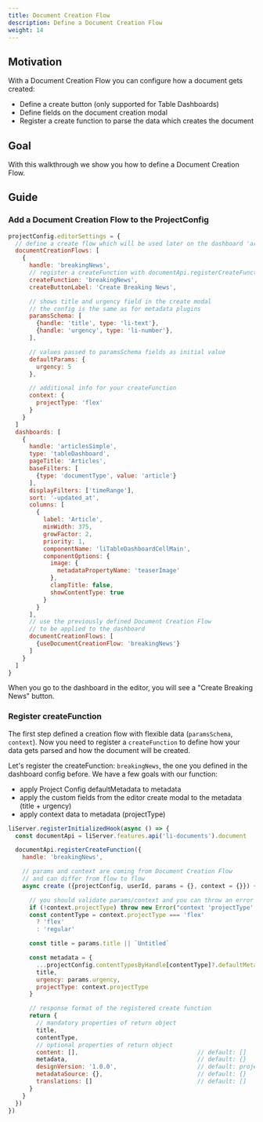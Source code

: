 ```yaml
---
title: Document Creation Flow
description: Define a Document Creation Flow
weight: 14
---
```


## Motivation

With a Document Creation Flow you can configure how a document gets created:

- Define a create button (only supported for Table Dashboards)
- Define fields on the document creation modal
- Register a create function to parse the data which creates the document

## Goal

With this walkthrough we show you how to define a Document Creation Flow.


## Guide

### Add a Document Creation Flow to the ProjectConfig

```js
projectConfig.editorSettings = {
  // define a create flow which will be used later on the dashboard 'articleSimple'
  documentCreationFlows: [
    {
      handle: 'breakingNews',
      // register a createFunction with documentApi.registerCreateFunction (later in the guide)
      createFunction: 'breakingNews',
      createButtonLabel: 'Create Breaking News',

      // shows title and urgency field in the create modal
      // the config is the same as for metadata plugins
      paramsSchema: [
        {handle: 'title', type: 'li-text'},
        {handle: 'urgency', type: 'li-number'},
      ],

      // values passed to paramsSchema fields as initial value
      defaultParams: {
        urgency: 5
      },

      // additional info for your createFunction
      context: {
        projectType: 'flex'
      }
    }
  ]
  dashboards: [
    {
      handle: 'articlesSimple',
      type: 'tableDashboard',
      pageTitle: 'Articles',
      baseFilters: [
        {type: 'documentType', value: 'article'}
      ],
      displayFilters: ['timeRange'],
      sort: '-updated_at',
      columns: [
        {
          label: 'Article',
          minWidth: 375,
          growFactor: 2,
          priority: 1,
          componentName: 'liTableDashboardCellMain',
          componentOptions: {
            image: {
              metadataPropertyName: 'teaserImage'
            },
            clampTitle: false,
            showContentType: true
          }
        }
      ],
      // use the previously defined Document Creation Flow
      // to be applied to the dashboard
      documentCreationFlows: [
        {useDocumentCreationFlow: 'breakingNews'}
      ]
    }
  ]
}
```

When you go to the dashboard in the editor, you will see a "Create Breaking News" button.

### Register createFunction

The first step defined a creation flow with flexible data (`paramsSchema`, `context`). Now you need to register a `createFunction` to define how your data gets parsed and how the document will be created.

Let's register the createFunction: `breakingNews`, the one you defined in the dashboard config before. We have a few goals with our function:
- apply Project Config defaultMetadata to metadata
- apply the custom fields from the editor create modal to the metadata (title + urgency)
- apply context data to metadata (projectType)

```js
liServer.registerInitializedHook(async () => {
  const documentApi = liServer.features.api('li-documents').document

  documentApi.registerCreateFunction({
    handle: 'breakingNews',

    // params and context are coming from Document Creation Flow
    // and can differ from flow to flow
    async create ({projectConfig, userId, params = {}, context = {}}) {

      // you should validate params/context and you can throw an error
      if (!context.projectType) throw new Error("context 'projectType' is required")
      const contentType = context.projectType === 'flex'
        ? 'flex'
        : 'regular'

      const title = params.title || `Untitled`

      const metadata = {
        ...projectConfig.contentTypesByHandle[contentType]?.defaultMetadata,
        title,
        urgency: params.urgency,
        projectType: context.projectType
      }

      // response format of the registered create function
      return {
        // mandatory properties of return object
        title,
        contentType,
        // optional properties of return object
        content: [],                                  // default: []
        metadata,                                     // default: {}
        designVersion: '1.0.0',                       // default: project designVersion
        metadataSource: {},                           // default: {}
        translations: []                              // default: []
      }
    }
  })
})
```
